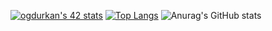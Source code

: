 [![ogdurkan's 42 stats](https://badge42.vercel.app/api/v2/clhdpvwl0001608mdw9iq0ggg/stats?cursusId=21&coalitionId=231)](https://github.com/JaeSeoKim/badge42)
[![Top Langs](https://github-readme-stats.vercel.app/api/top-langs/?username=Ogubenn&layout=compact)](https://github.com/Ogubenn/github-readme-stats)
![Anurag's GitHub stats](https://github-readme-stats.vercel.app/api?username=Ogubenn&show_icons=true&theme=radical)

